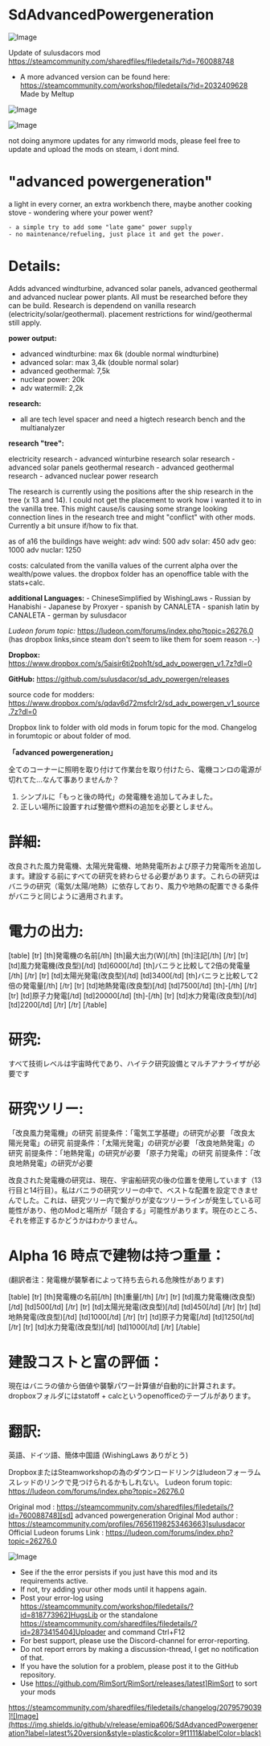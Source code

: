 # SdAdvancedPowergeneration

![Image](https://i.imgur.com/buuPQel.png)

Update of sulusdacors mod
https://steamcommunity.com/sharedfiles/filedetails/?id=760088748

- A more advanced version can be found here:
  https://steamcommunity.com/workshop/filedetails/?id=2032409628
  Made by Meltup

![Image](https://i.imgur.com/pufA0kM.png)

	
![Image](https://i.imgur.com/Z4GOv8H.png)


not doing anymore updates for any rimworld mods, please feel free to update and upload the mods on steam, i dont mind.

# "advanced powergeneration"

	
a light in every corner, an extra workbench there, maybe another cooking stove - wondering where your power went?
	
	- a simple try to add some "late game" power supply
	- no maintenance/refueling, just place it and get the power.

# Details:


Adds advanced windturbine, advanced solar panels, advanced geothermal and advanced nuclear power plants. All must be researched before they can be build. Research is dependend on vanilla research (electricity/solar/geothermal). placement restrictions for wind/geothermal still apply.

**power output:**
- advanced windturbine: max 6k (double normal windturbine)
- advanced solar: max 3,4k (double normal solar)
- advanced geothermal: 7,5k
- nuclear power: 20k
- adv watermill: 2,2k

**research:**
- all are tech level spacer and need a higtech research bench and the multianalyzer

**research "tree":**

electricity research - advanced winturbine research
solar research - advanced solar panels
geothermal research - advanced geothermal research - advanced nuclear power research

The research is currently using the positions after the ship research in the tree (x 13 and 14). I could not get the placement to work how i wanted it to in the vanilla tree. This might cause/is causing some strange looking connection lines in the research tree and might "conflict" with other mods. Currently a bit unsure if/how to fix that.

as of a16 the buildings have weight:
adv wind: 500
adv solar: 450
adv geo: 1000
adv nuclar: 1250

costs:
calculated from the vanilla values of the current alpha over the wealth/powe values. the dropbox folder has an openoffice table with the stats+calc.

**additional Languages:**
	- ChineseSimplified by WishingLaws
	- Russian by Hanabishi
	- Japanese by Proxyer
	- spanish by CANALETA
	- spanish latin by CANALETA
	- german by sulusdacor

*Ludeon forum topic:*
https://ludeon.com/forums/index.php?topic=26276.0
(has dropbox links,since steam don't seem to like them for soem reason -.-)

**Dropbox:**  https://www.dropbox.com/s/5aisir6ti2poh1t/sd_adv_powergen_v1.7z?dl=0

**GitHub:** https://github.com/sulusdacor/sd_adv_powergen/releases

source code for modders: https://www.dropbox.com/s/qdav6d72msfclr2/sd_adv_powergen_v1_source.7z?dl=0

Dropbox link to folder with old mods in forum topic for the mod.
Changelog in forumtopic or about folder of mod.

**「advanced powergeneration」**

全てのコーナーに照明を取り付けて作業台を取り付けたら、電機コンロの電源が切れてた...なんて事ありませんか？

1) シンプルに「もっと後の時代」の発電機を追加してみました。
2) 正しい場所に設置すれば整備や燃料の追加を必要としません。

# 詳細:


改良された風力発電機、太陽光発電機、地熱発電所および原子力発電所を追加します。建設する前にすべての研究を終わらせる必要があります。これらの研究はバニラの研究（電気/太陽/地熱）に依存しており、風力や地熱の配置できる条件がバニラと同じように適用されます。

# 電力の出力:


[table]
    [tr]
        [th]発電機の名前[/th]
        [th]最大出力(W)[/th]
        [th]注記[/th]
    [/tr]
    [tr]
        [td]風力発電機(改良型)[/td]
        [td]6000[/td]
        [th]バニラと比較して2倍の発電量[/th]
    [/tr]
    [tr]
        [td]太陽光発電(改良型)[/td]
        [td]3400[/td]
        [th]バニラと比較して2倍の発電量[/th]
    [/tr]
    [tr]
        [td]地熱発電(改良型)[/td]
        [td]7500[/td]
        [th]-[/th]
    [/tr]
    [tr]
        [td]原子力発電[/td]
        [td]20000[/td]
        [th]-[/th]
    [tr]
        [td]水力発電(改良型)[/td]
        [td]2200[/td]
    [/tr]
    [/tr]
[/table]


# 研究:

すべて技術レベルは宇宙時代であり、ハイテク研究設備とマルチアナライザが必要です

# 研究ツリー:


「改良風力発電機」の研究 前提条件：「電気工学基礎」の研究が必要
「改良太陽光発電」の研究 前提条件：「太陽光発電」の研究が必要
「改良地熱発電」の研究 前提条件：「地熱発電」の研究が必要
「原子力発電」の研究 前提条件：「改良地熱発電」の研究が必要


改良された発電機の研究は、現在、宇宙船研究の後の位置を使用しています（13行目と14行目）。私はバニラの研究ツリーの中で、ベストな配置を設定できませんでした。これは、研究ツリー内で繋がりが変なツリーラインが発生している可能性があり、他のModと場所が「競合する」可能性があります。現在のところ、それを修正するかどうかはわかりません。

# Alpha 16 時点で建物は持つ重量：

(翻訳者注：発電機が襲撃者によって持ち去られる危険性があります)

[table]
    [tr]
        [th]発電機の名前[/th]
        [th]重量[/th]
    [/tr]
    [tr]
        [td]風力発電機(改良型)[/td]
        [td]500[/td]
    [/tr]
    [tr]
        [td]太陽光発電(改良型)[/td]
        [td]450[/td]
    [/tr]
    [tr]
        [td]地熱発電(改良型)[/td]
        [td]1000[/td]
    [/tr]
    [tr]
        [td]原子力発電[/td]
        [td]1250[/td]
    [/tr]
    [tr]
        [td]水力発電(改良型)[/td]
        [td]1000[/td]
    [/tr]
[/table]

# 建設コストと富の評価：

現在はバニラの値から価値や襲撃パワー計算値が自動的に計算されます。dropboxフォルダにはstatoff + calcというopenofficeのテーブルがあります。

# 翻訳:

英語、ドイツ語、簡体中国語 (WishingLaws ありがとう)

DropboxまたはSteamworkshopの為のダウンロードリンクはludeonフォーラムスレッドのリンクで見つけられるかもしれない。
Ludeon forum topic:
https://ludeon.com/forums/index.php?topic=26276.0


Original mod : https://steamcommunity.com/sharedfiles/filedetails/?id=760088748][sd] advanced powergeneration
Original Mod author : https://steamcommunity.com/profiles/76561198253463663]sulusdacor
Official Ludeon forums Link : https://ludeon.com/forums/index.php?topic=26276.0


![Image](https://i.imgur.com/PwoNOj4.png)



-  See if the the error persists if you just have this mod and its requirements active.
-  If not, try adding your other mods until it happens again.
-  Post your error-log using https://steamcommunity.com/workshop/filedetails/?id=818773962]HugsLib or the standalone https://steamcommunity.com/sharedfiles/filedetails/?id=2873415404]Uploader and command Ctrl+F12
-  For best support, please use the Discord-channel for error-reporting.
-  Do not report errors by making a discussion-thread, I get no notification of that.
-  If you have the solution for a problem, please post it to the GitHub repository.
-  Use https://github.com/RimSort/RimSort/releases/latest]RimSort to sort your mods



https://steamcommunity.com/sharedfiles/filedetails/changelog/2079579039]![Image](https://img.shields.io/github/v/release/emipa606/SdAdvancedPowergeneration?label=latest%20version&style=plastic&color=9f1111&labelColor=black)

